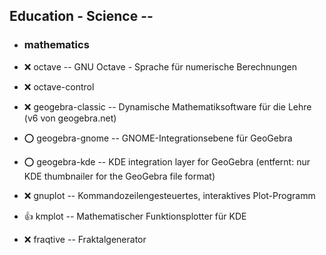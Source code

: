 ##  Education - Science  --

- ###  mathematics

- :x:  octave  --	GNU Octave - Sprache für numerische Berechnungen
- :x:  octave-control
- :x:  geogebra-classic  --	Dynamische Mathematiksoftware für die Lehre (v6 von geogebra.net)
- :o:  geogebra-gnome  -- GNOME-Integrationsebene für GeoGebra
- :o:  geogebra-kde  -- KDE integration layer for GeoGebra (entfernt: nur KDE thumbnailer for the GeoGebra file format)
- :x:  gnuplot  --	Kommandozeilengesteuertes, interaktives Plot-Programm
- :+1:  kmplot  --	Mathematischer Funktionsplotter für KDE
- :x:  fraqtive  -- Fraktalgenerator
